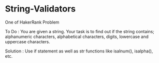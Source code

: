 # String-Validators
One of HakerRank Problem

To Do : You are given a string. Your task is to find out if the string  contains; alphanumeric characters, alphabetical characters, digits, lowercase and uppercase characters.

Solution : Use if statement as well as str functions like isalnum(), isalpha(), etc. 
